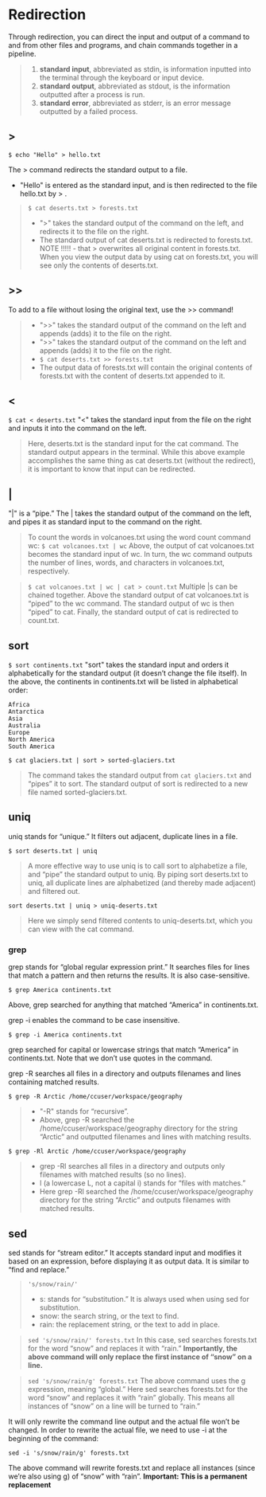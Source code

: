 # Redirection

Through redirection, you can direct the input and output of a command to and from other files and programs, and chain commands together in a pipeline.

> 1. __standard input__, abbreviated as stdin, is information inputted into the terminal through the keyboard or input device.
> 2. __standard output__, abbreviated as stdout, is the information outputted after a process is run.
> 3. __standard error__, abbreviated as stderr, is an error message outputted by a failed process.


## >

```$ echo "Hello" > hello.txt```

The > command redirects the standard output to a file. 
- "Hello" is entered as the standard input, and is then redirected to the file hello.txt by > .

> ```$ cat deserts.txt > forests.txt```
> - ">" takes the standard output of the command on the left, and redirects it to the file on the right.
> - The standard output of cat deserts.txt is redirected to forests.txt.
> NOTE !!!!! -  that > overwrites all original content in forests.txt. When you view the output data by using cat on forests.txt, you will see only the contents of deserts.txt.


## >>

To add to a file without losing the original text, use the >> command!

> - ">>" takes the standard output of the command on the left and appends (adds) it to the file on the right.
> - ">>" takes the standard output of the command on the left and appends (adds) it to the file on the right.
> - ```$ cat deserts.txt >> forests.txt```
> - The output data of forests.txt will contain the original contents of forests.txt with the content of deserts.txt appended to it.


## <

```$ cat < deserts.txt```
"<" takes the standard input from the file on the right and inputs it into the command on the left.

> Here, deserts.txt is the standard input for the cat command. The standard output appears in the terminal.
> While this above example accomplishes the same thing as cat deserts.txt (without the redirect), it is important to know that input can be redirected.

## |

"|" is a “pipe.” The | takes the standard output of the command on the left, and pipes it as standard input to the command on the right.

> To count the words in volcanoes.txt using the word count command wc: ```$ cat volcanoes.txt | wc```
> Above, the output of cat volcanoes.txt becomes the standard input of wc. In turn, the wc command outputs the number of lines, words, and characters in volcanoes.txt, respectively.

> ```$ cat volcanoes.txt | wc | cat > count.txt```
> Multiple |s can be chained together. Above the standard output of cat volcanoes.txt is “piped” to the wc command. The standard output of wc is then “piped” to cat. Finally, the standard output of cat is redirected to count.txt.


## sort

```$ sort continents.txt```
"sort" takes the standard input and orders it alphabetically for the standard output (it doesn’t change the file itself). In the above, the continents in continents.txt will be listed in alphabetical order:

```
Africa
Antarctica
Asia
Australia
Europe
North America
South America
```

```$ cat glaciers.txt | sort > sorted-glaciers.txt```

> The command takes the standard output from ```cat glaciers.txt``` and “pipes” it to sort.
> The standard output of sort is redirected to a new file named sorted-glaciers.txt.


## uniq

uniq stands for “unique.” It filters out adjacent, duplicate lines in a file.

```$ sort deserts.txt | uniq```

> A more effective way to use uniq is to call sort to alphabetize a file, and “pipe” the standard output to uniq. By piping sort deserts.txt to uniq, all duplicate lines are alphabetized (and thereby made adjacent) and filtered out.

```sort deserts.txt | uniq > uniq-deserts.txt```
> Here we simply send filtered contents to uniq-deserts.txt, which you can view with the cat command.


### grep 

grep stands for “global regular expression print.” It searches files for lines that match a pattern and then returns the results. It is also case-sensitive. 

```$ grep America continents.txt```

Above, grep searched for anything that matched “America” in continents.txt.

grep -i enables the command to be case insensitive. 

```$ grep -i America continents.txt```

grep searched for capital or lowercase strings that match “America” in continents.txt. Note that we don’t use quotes in the command.

grep -R searches all files in a directory and outputs filenames and lines containing matched results. 

```$ grep -R Arctic /home/ccuser/workspace/geography```

> - "-R" stands for “recursive”.
> - Above, grep -R searched the /home/ccuser/workspace/geography directory for the string “Arctic” and outputted filenames and lines with matching results.

```$ grep -Rl Arctic /home/ccuser/workspace/geography```

> - grep -Rl searches all files in a directory and outputs only filenames with matched results (so no lines).
> - l (a lowercase L, not a capital i) stands for “files with matches.”
> - Here grep -Rl searched the /home/ccuser/workspace/geography directory for the string “Arctic” and outputs filenames with matched results.


## sed

sed stands for “stream editor.” It accepts standard input and modifies it based on an expression, before displaying it as output data. It is similar to “find and replace.”

> ```'s/snow/rain/'```
> - s: stands for “substitution.” It is always used when using sed for substitution.
> - snow: the search string, or the text to find.
> - rain: the replacement string, or the text to add in place.

> ```sed 's/snow/rain/' forests.txt```
> In this case, sed searches forests.txt for the word “snow” and replaces it with “rain.” __Importantly, the above command will only replace the first instance of “snow” on a line.__

> ```sed 's/snow/rain/g' forests.txt```
> The above command uses the g expression, meaning “global.” Here sed searches forests.txt for the word “snow” and replaces it with “rain” globally. This means all instances of “snow” on a line will be turned to “rain.”


It will only rewrite the command line output and the actual file won’t be changed. In order to rewrite the actual file, we need to use -i at the beginning of the command:

```sed -i 's/snow/rain/g' forests.txt```

The above command will rewrite forests.txt and replace all instances (since we’re also using g) of “snow” with “rain”. __Important: This is a permanent replacement__









































